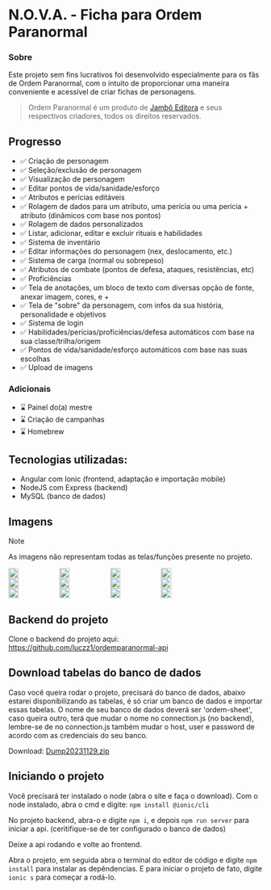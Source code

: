 # N.O.V.A. - Ficha para Ordem Paranormal

### Sobre

Este projeto sem fins lucrativos foi desenvolvido especialmente para os fãs de Ordem Paranormal, com o intuito de proporcionar uma maneira conveniente e acessível de criar fichas de personagens.

>Ordem Paranormal é um produto de <a href="https://jamboeditora.com.br/" target="_blank">Jambô Editora</a> e seus respectivos criadores, todos os direitos reservados.


## Progresso

- ✅ Criação de personagem 
- ✅ Seleção/exclusão de personagem
- ✅ Visualização de personagem
- ✅ Editar pontos de vida/sanidade/esforço
- ✅ Atributos e perícias editáveis
- ✅ Rolagem de dados para um atributo, uma perícia ou uma perícia + atributo (dinâmicos com base nos pontos)
- ✅ Rolagem de dados personalizados
- ✅ Listar, adicionar, editar e excluir rituais e habilidades
- ✅ Sistema de inventário
- ✅ Editar informações do personagem (nex, deslocamento, etc.)
- ✅ Sistema de carga (normal ou sobrepeso)
- ✅ Atributos de combate (pontos de defesa, ataques, resistências, etc)
- ✅ Proficiências
- ✅ Tela de anotações, um bloco de texto com diversas opção de fonte, anexar imagem, cores, e +
- ✅ Tela de "sobre" da personagem, com infos da sua história, personalidade e objetivos
- ✅ Sistema de login
- ✅ Habilidades/perícias/proficiências/defesa automáticos com base na sua classe/trilha/origem
- ✅ Pontos de vida/sanidade/esforço automáticos com base nas suas escolhas
- ✅ Upload de imagens

### Adicionais

- ⌛ Painel do(a) mestre
- ⌛ Criação de campanhas
- ⌛ Homebrew
  
## Tecnologias utilizadas:
- Angular com Ionic (frontend, adaptação e importação mobile)
- NodeJS com Express (backend)
- MySQL (banco de dados)

## Imagens

> [!NOTE]
> As imagens não representam todas as telas/funções presente no projeto.

<div style="display: flex; flex-direction: row">
    <img src="https://github.com/luczz1/ordemparanormal-mobilesheet/assets/63828861/0c1be251-0b75-4cd6-8d12-d8c603beba48" style="width: 20%"/>
    <img src="https://github.com/luczz1/ordemparanormal-mobilesheet/assets/63828861/1384ea74-be77-409f-ad8e-e6342378ee44" style="width: 20%"/>
    <img src="https://github.com/luczz1/ordemparanormal-mobilesheet/assets/63828861/c735839a-d84b-45a2-8826-b21ea5821c9e" style="width: 20%" />
    <img src="https://github.com/luczz1/ordemparanormal-mobilesheet/assets/63828861/d1a5fd1c-a84f-4832-9a86-ed36722e7cf1" style="width: 20%"/>
  </div>
  
<div style="display: flex; flex-direction: row">
    <img src="https://github.com/luczz1/ordemparanormal-mobilesheet/assets/63828861/9776223e-8b6a-4a21-9e9c-85c7f7dff7cf" style="width: 20%"/>
    <img src="https://github.com/luczz1/ordemparanormal-mobilesheet/assets/63828861/81d7a8af-f574-4538-b2c7-4e3c85ed0253" style="width: 20%"/>
    <img src="https://github.com/luczz1/ordemparanormal-mobilesheet/assets/63828861/0963f892-e0c6-4a53-8870-fda5d2a2a2e5" style="width: 20%"/>
    <img src="https://github.com/luczz1/ordemparanormal-mobilesheet/assets/63828861/fcffede0-a400-4de8-b562-c6c59fa982fc" style="width: 20%"/>
  </div>
  
  <div style="display: flex; flex-direction: row">
    <img src="https://github.com/luczz1/ordemparanormal-mobilesheet/assets/63828861/58dcb9f0-c59b-4b61-aee3-f983ba910761" style="width: 20%"/>
    <img src="https://github.com/luczz1/ordemparanormal-mobilesheet/assets/63828861/1c0f4de2-9c5f-47fa-a3d1-a159659b808e" style="width: 20%"/>
    <img src="https://github.com/luczz1/ordemparanormal-mobilesheet/assets/63828861/25c2578c-2a95-46bb-88c1-86e25d9193d8" style="width: 20%"/>
    <img src="https://github.com/luczz1/ordemparanormal-mobilesheet/assets/63828861/4dc79b6f-e5d2-44bd-a643-fb02a1c17a8a" style="width: 20%"/>
  </div>

  ## Backend do projeto
  Clone o backend do projeto aqui: https://github.com/luczz1/ordemparanormal-api
  
  ## Download tabelas do banco de dados
  Caso você queira rodar o projeto, precisará do banco de dados, abaixo estarei disponibilizando as tabelas, é só criar um banco de dados e importar essas tabelas.
  O nome de seu banco de dados deverá ser 'ordem-sheet', caso queira outro, terá que mudar o nome no connection.js (no backend), lembre-se de no connection.js também mudar o host, user
  e password de acordo com as credenciais do seu banco.

  Download: [Dump20231129.zip](https://github.com/luczz1/ordemparanormal-mobilesheet/files/13507414/Dump20231129.zip)

  ## Iniciando o projeto
  Você precisará ter instalado o node (abra o site e faça o download).
  Com o node instalado, abra o cmd e digite: ```npm install @ionic/cli```

  No projeto backend, abra-o e digite ```npm i```, e depois ```npm run server``` para iniciar a api. (ceritifique-se de ter configurado o banco de dados)

  Deixe a api rodando e volte ao frontend.

  Abra o projeto, em seguida abra o terminal do editor de código e digite ```npm install``` para instalar as depêndencias.
  E para iniciar o projeto de fato, digite ```ionic s``` para começar a rodá-lo.








